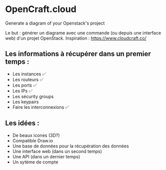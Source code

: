 # OpenCraft.cloud
Generate a diagram of your Openstack's project


Le but : générer un diagrame avec une commande (ou depuis une interface web)  d'un projet OpenStack.
Inspiration : https://www.cloudcraft.co/

## Les informations à récupérer dans un premier temps :
 - Les instances ✅
 - Les routeurs ✅
 - Les ports ✅
 - Les IPs ✅
 - Les sécurity groups
 - Les keypairs
 - Faire les interconnexions ✅
 
## Les idées :
 - De beaux icones (3D?)
 - Compatible Draw.io
 - Une base de données pour la récupération des données
 - Une interface web (dans un second temps)
 - Une API (dans un dernier temps)
 - Un sytème de compte
